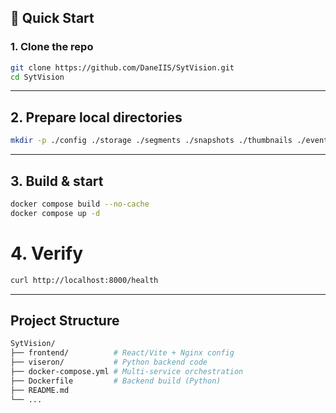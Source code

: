 ## 🚀 Quick Start

### 1. Clone the repo
```bash
git clone https://github.com/DaneIIS/SytVision.git
cd SytVision

```

------------------------------------------------------------------------

## 2. Prepare local directories

``` bash
mkdir -p ./config ./storage ./segments ./snapshots ./thumbnails ./event_clips

```

------------------------------------------------------------------------

## 3. Build & start

``` bash
docker compose build --no-cache
docker compose up -d

```

# 4. Verify

``` bash
curl http://localhost:8000/health

```

------------------------------------------------------------------------

## Project Structure

``` bash
SytVision/
├── frontend/          # React/Vite + Nginx config
├── viseron/           # Python backend code
├── docker-compose.yml # Multi-service orchestration
├── Dockerfile         # Backend build (Python)
├── README.md
└── ...
